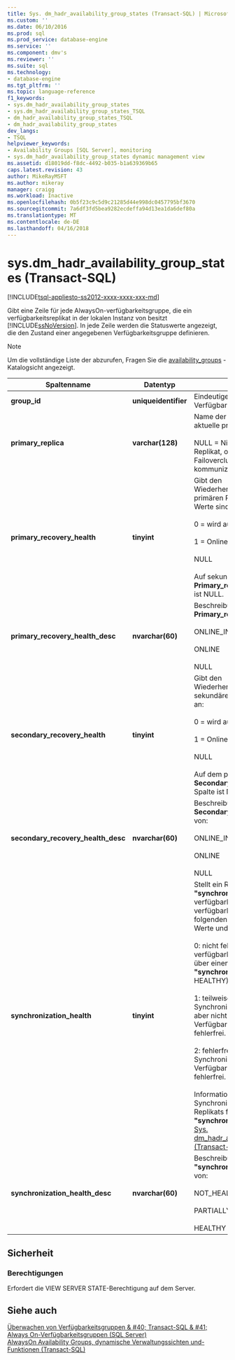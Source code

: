 ```yaml
---
title: Sys. dm_hadr_availability_group_states (Transact-SQL) | Microsoft Docs
ms.custom: ''
ms.date: 06/10/2016
ms.prod: sql
ms.prod_service: database-engine
ms.service: ''
ms.component: dmv's
ms.reviewer: ''
ms.suite: sql
ms.technology:
- database-engine
ms.tgt_pltfrm: ''
ms.topic: language-reference
f1_keywords:
- sys.dm_hadr_availability_group_states
- sys.dm_hadr_availability_group_states_TSQL
- dm_hadr_availability_group_states_TSQL
- dm_hadr_availability_group_states
dev_langs:
- TSQL
helpviewer_keywords:
- Availability Groups [SQL Server], monitoring
- sys.dm_hadr_availability_group_states dynamic management view
ms.assetid: d18019dd-f8dc-4492-b035-b1a639369b65
caps.latest.revision: 43
author: MikeRayMSFT
ms.author: mikeray
manager: craigg
ms.workload: Inactive
ms.openlocfilehash: 0b5f23c9c5d9c21285d44e998dc0457795bf3670
ms.sourcegitcommit: 7a6df3fd5bea9282ecdeffa94d13ea1da6def80a
ms.translationtype: MT
ms.contentlocale: de-DE
ms.lasthandoff: 04/16/2018
---
```

# <a name="sysdmhadravailabilitygroupstates-transact-sql"></a>sys.dm_hadr_availability_group_states (Transact-SQL)
[!INCLUDE[tsql-appliesto-ss2012-xxxx-xxxx-xxx-md](../../includes/tsql-appliesto-ss2012-xxxx-xxxx-xxx-md.md)]

  Gibt eine Zeile für jede AlwaysOn-verfügbarkeitsgruppe, die ein verfügbarkeitsreplikat in der lokalen Instanz von besitzt [!INCLUDE[ssNoVersion](../../includes/ssnoversion-md.md)]. In jede Zeile werden die Statuswerte angezeigt, die den Zustand einer angegebenen Verfügbarkeitsgruppe definieren.  
  
> [!NOTE]  
>  Um die vollständige Liste der abzurufen, Fragen Sie die [availability_groups](../../relational-databases/system-catalog-views/sys-availability-groups-transact-sql.md) -Katalogsicht angezeigt.  
  
|Spaltenname|Datentyp|Description|  
|-----------------|---------------|-----------------|  
|**group_id**|**uniqueidentifier**|Eindeutiger Bezeichner der Verfügbarkeitsgruppe.|  
|**primary_replica**|**varchar(128)**|Name der Serverinstanz, die das aktuelle primäre Replikat hostet.<br /><br /> NULL = Nicht das primäre Replikat, oder mit dem WSFC-Failovercluster kann nicht kommuniziert werden.|  
|**primary_recovery_health**|**tinyint**|Gibt den Wiederherstellungszustand des primären Replikats an. Folgende Werte sind möglich:<br /><br /> 0 = wird ausgeführt<br /><br /> 1 = Online<br /><br /> NULL<br /><br /> Auf sekundären Replikaten der **Primary_recovery_health** Spalte ist NULL.|  
|**primary_recovery_health_desc**|**nvarchar(60)**|Beschreibung des **Primary_replica_health**, eine von:<br /><br /> ONLINE_IN_PROGRESS<br /><br /> ONLINE<br /><br /> NULL|  
|**secondary_recovery_health**|**tinyint**|Gibt den Wiederherstellungszustand eines sekundären replikatreplikats, eines an:<br /><br /> 0 = wird ausgeführt<br /><br /> 1 = Online<br /><br /> NULL<br /><br /> Auf dem primären Replikat der **Secondary_recovery_health** Spalte ist NULL.|  
|**secondary_recovery_health_desc**|**nvarchar(60)**|Beschreibung des **Secondary_recovery_health**, eine von:<br /><br /> ONLINE_IN_PROGRESS<br /><br /> ONLINE<br /><br /> NULL|  
|**synchronization_health**|**tinyint**|Stellt ein Rollup von der **"synchronization_health"** aller verfügbarkeitsreplikate in der verfügbarkeitsgruppe. Im folgenden sind die möglichen Werte und deren Beschreibungen.<br /><br /> 0: nicht fehlerfrei. Keines der verfügbarkeitsreplikate verfügt über einen fehlerfreien **"synchronization_health"** (2 = HEALTHY).<br /><br /> 1: teilweise fehlerfrei. Der Synchronisierungsstatus einiger, aber nicht aller Verfügbarkeitsreplikate ist fehlerfrei.<br /><br /> 2: fehlerfrei. Der Synchronisierungsstatus jedes Verfügbarkeitsreplikats ist fehlerfrei.<br /><br /> Informationen zum Synchronisierungsstatus des Replikats finden Sie unter der **"synchronization_health"** Spalte [Sys. dm_hadr_availability_replica_states &#40;Transact-SQL&#41;](../../relational-databases/system-dynamic-management-views/sys-dm-hadr-availability-replica-states-transact-sql.md).|  
|**synchronization_health_desc**|**nvarchar(60)**|Beschreibung des **"synchronization_health"**, eine von:<br /><br /> NOT_HEALTHY<br /><br /> PARTIALLY_HEALTHY<br /><br /> HEALTHY|  
  
## <a name="security"></a>Sicherheit  
  
### <a name="permissions"></a>Berechtigungen  
 Erfordert die VIEW SERVER STATE-Berechtigung auf dem Server.  
  
## <a name="see-also"></a>Siehe auch  
 [Überwachen von Verfügbarkeitsgruppen & #40; Transact-SQL & #41;](../../database-engine/availability-groups/windows/monitor-availability-groups-transact-sql.md)   
 [Always On-Verfügbarkeitsgruppen &#40;SQL Server&#41;](../../database-engine/availability-groups/windows/always-on-availability-groups-sql-server.md)   
 [AlwaysOn Availability Groups, dynamische Verwaltungssichten und-Funktionen &#40;Transact-SQL&#41;](../../relational-databases/system-dynamic-management-views/always-on-availability-groups-dynamic-management-views-functions.md)  
  
  
